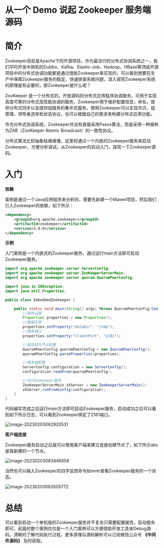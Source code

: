 # 从一个 Demo 说起 Zookeeper 服务端源码

# 简介

Zookeeper目前是Apache下的开源项目，作为最流行的分布式协调系统之一，我们平时开发中熟知的Dubbo、Kafka、Elastic-Job、Hadoop、HBase等顶级开源项目中的分布式协调功能都是通过借助Zookeeper来实现的，可以看到想要在生产中保障Zookeeper服务的稳定、快速排查系统问题，深入探究Zookeeper系统的原理是有必要的，那Zookeeper是什么呢？

ZooKeeper 是一个分布式的，开放源码的分布式应用程序协调服务，可用于实现高度可靠的分布式高性能协调的服务，Zookeeper用于维护配置信息，命名，提供分布式同步以及提供组服务的集中式服务，使用Zookeeper可以实现共识，组管理，领导者选举和状态协议，也可以根据自己的需求来构建分布式应用功能。

作为分布式协调系统，Zookeeper并没有直接采用Paxos算法，而是采用一种被称为ZAB（ZooKeeper Atomic Broadcast）的一致性协议。

分布式算法比较抽象枯燥难懂，这里将通过一个内嵌的Zookeeper服务来启动Zookeeper，方便分析调试，从Zookeeper的启动入门，探究一下Zookeeper源码。

# 入门

**依赖**

案例是通过一个Java应用程序来分析的，需要先新建一个Maven项目，然后我们引入Zookeeper的依赖，如下所示：

```xml
<dependency>
    <groupId>org.apache.zookeeper</groupId>
    <artifactId>zookeeper</artifactId>
    <version>3.8.0</version>
</dependency>
```

**示例**

入门案例是一个内嵌式的Zookeeper服务，通过运行main方法即可启动Zookeeper服务。

```java
import org.apache.zookeeper.server.ServerConfig;
import org.apache.zookeeper.server.ZooKeeperServerMain;
import org.apache.zookeeper.server.quorum.QuorumPeerConfig;

import java.io.IOException;
import java.util.Properties;

public class EmbeddedZookeeper {

    public static void main(String[] args) throws QuorumPeerConfig.ConfigException, IOException {
        //属性设置
        Properties properties = new Properties();
        //数据目录
        properties.setProperty("dataDir", "/tmp");
        //服务端口
        properties.setProperty("clientPort", "2181");

        //属性转为节点配置
        QuorumPeerConfig quorumPeerConfig = new QuorumPeerConfig();
        quorumPeerConfig.parseProperties(properties);

        //服务端配置
        ServerConfig configuration = new ServerConfig();
        configuration.readFrom(quorumPeerConfig);

        //运行Zookeeper服务
        ZooKeeperServerMain zkServer = new ZooKeeperServerMain();
        zkServer.runFromConfig(configuration);
    }
}
```

代码编写完成之后运行main方法即可启动Zookeeper服务，启动成功之后可以看到如下所示日志，可以看到Zookeeper绑定了2181端口。

![image-20230203082920531](https://static001.geekbang.org/infoq/39/3933d0b721e726344deac663137a7ecd.png)



**客户端连接**

Zookeeper服务启动之后就可以使用客户端来建立连接创建节点了，如下所示abc是我新建的一个节点。

 ![image-20230203083446558](https://static001.geekbang.org/infoq/71/713c4982369549048448b2b527fd1c54.png)



当然也可以输入Zookeeper的四字监控命令如mntr查看Zookeeper服务的一个状态。

![image-20230203083505772](https://static001.geekbang.org/infoq/c0/c02e1456f8985ebfb34a363a135163bd.png)

# 总结

可以看到启动一个单机版的Zookeeper服务并不复杂只需要配置属性，启动服务即可，前面的整个案例仅仅是一个入门案例可以方便借助开发工具来Debug源码，清晰的了解代码执行过程，更多原理与源码解析可以订阅微信公众号  **《中间件源码》**  及时获取。



